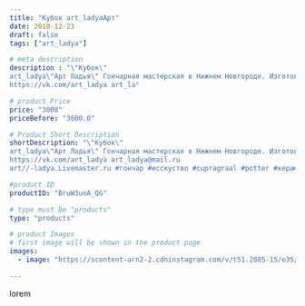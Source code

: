 ```yaml
---
title: "Кубок art_ladyaАрт"
date: 2018-12-23
draft: false
tags: ["art_ladya"]

# meta description
description : "\"Кубок\" 
art_ladya\"Арт Ладья\" Гончарная мастерская в Нижнем Новгороде. Изготовление керамики и мастер//-классы по обучению. 
https://vk.com/art_ladya art_la"

# product Price
price: "3000"
priceBefore: "3600.0"

# Product Short Description
shortDescription: "\"Кубок\" 
art_ladya\"Арт Ладья\" Гончарная мастерская в Нижнем Новгороде. Изготовление керамики и мастер//-классы по обучению. 
https://vk.com/art_ladya art_ladya@mail.ru 
art//-ladya.Livemaster.ru #гончар #исскуство #cupragraal #potter #керамикадляинтерьера #керамикаручнаяработа #чашаграаля #керамиканазаказ #handmade #посудаизглины #керамика #гончарнаяпосуда #эксклюзивнаякерамика #painter #dishes #decor #ceramicar #nntoday #claygoods #restaurant #earthenware #ceramic #design #magic #beaker #ceramicart #кубок #clay #авторскаякерамика"

#product ID
productID: "BruW3unA_QG"

# type must be "products"
type: "products"

# product Images
# first image will be shown in the product page
images:
  - image: "https://scontent-arn2-2.cdninstagram.com/v/t51.2885-15/e35/46805425_301377663822260_6191213646149785364_n.jpg?tp=1&_nc_ht=scontent-arn2-2.cdninstagram.com&_nc_cat=108&_nc_ohc=cHxb9q8jX-gAX80uLsw&ccb=7-4&oh=a9b086e3cf719856c6a66fa99d1575fb&oe=6085384D&_nc_sid=86f79a&ig_cache_key=MTk0MDU4OTA3NjA4NDQyMTYzOA%3D%3D.2-ccb7-4"

---
```

lorem
